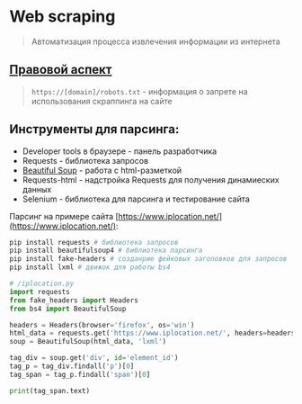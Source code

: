 # Web scraping
> Автоматизация процесса извлечения информации из интернета

## [Правовой аспект](https://ipcmagazine.ru/articles/1729150/)
> `https://[domain]/robots.txt` - информация о запрете на использования скраппинга на сайте

## Инструменты для парсинга:
- Developer tools в браузере - панель разработчика
- Requests - библиотека запросов
- [Beautiful Soup](https://pypi.org/project/beautifulsoup4/) - работа с html-разметкой
- Requests-html - надстройка Requests для получения динамиеских данных
- Selenium - библиотека для парсинга и тестирование сайта

Парсинг на примере сайта [https://www.iplocation.net/](https://www.iplocation.net/):
```bash
pip install requests # библиотека запросов
pip install beautifulsoup4 # библиотека парсинга
pip install fake-headers # созданрие фейковых заголовков для запросов
pip install lxml # движок для работы bs4

```
```py
# /iplocation.py
import requests
from fake_headers import Headers
from bs4 import BeautifulSoup

headers = Headers(browser='firefox', os='win')
html_data = requests.get('https://www.iplocation.net/', headers=headers.generate()).text
soup = BeautifulSoup(html_data, 'lxml')

tag_div = soup.get('div', id='element_id')
tag_p = tag_div.findall('p')[0]
tag_span = tag_p.findall('span')[0]

print(tag_span.text)
```
